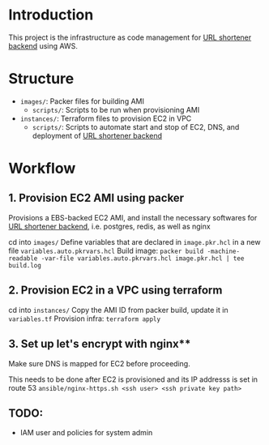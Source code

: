 # Introduction
This project is the infrastructure as code management for [URL shortener backend](https://github.com/hanchiang/url-shortener-backend) using AWS.

# Structure
* `images/`: Packer files for building AMI
    * `scripts/`: Scripts to be run when provisioning AMI
* `instances/`: Terraform files to provision EC2 in VPC
    * `scripts/`: Scripts to automate start and stop of EC2, DNS, and deployment of [URL shortener backend](https://github.com/hanchiang/url-shortener-backend)


# Workflow
## 1. Provision EC2 AMI using packer
Provisions a EBS-backed EC2 AMI, and install the necessary softwares for [URL shortener backend](https://github.com/hanchiang/url-shortener-backend), i.e. postgres, redis, as well as nginx

cd into `images/`
Define variables that are declared in `image.pkr.hcl` in a new file `variables.auto.pkrvars.hcl`
Build image: `packer build -machine-readable -var-file variables.auto.pkrvars.hcl image.pkr.hcl | tee build.log`

## 2. Provision EC2 in a VPC using terraform
cd into `instances/`
Copy the AMI ID from packer build, update it in `variables.tf`
Provision infra: `terraform apply`

## 3. Set up let's encrypt with nginx**
Make sure DNS is mapped for EC2 before proceeding.

This needs to be done after EC2 is provisioned and its IP addresss is set in route 53
`ansible/nginx-https.sh <ssh user> <ssh private key path>`


## TODO:
* IAM user and policies for system admin